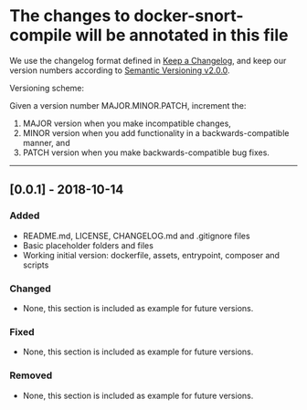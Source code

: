 # The changes to docker-snort-compile will be annotated in this file

We use the changelog format defined in [Keep a Changelog](https://keepachangelog.com/en/1.0.0/),
and keep our version numbers according to [Semantic Versioning v2.0.0](https://semver.org/spec/v2.0.0.html).

Versioning scheme:

Given a version number MAJOR.MINOR.PATCH, increment the:

1. MAJOR version when you make incompatible changes,
2. MINOR version when you add functionality in a backwards-compatible manner, and
3. PATCH version when you make backwards-compatible bug fixes.

---


## [0.0.1] - 2018-10-14
### Added
- README.md, LICENSE, CHANGELOG.md and .gitignore files
- Basic placeholder folders and files
- Working initial version: dockerfile, assets, entrypoint, composer and scripts
### Changed
- None, this section is included as example for future versions.
### Fixed
- None, this section is included as example for future versions.
### Removed
- None, this section is included as example for future versions.
